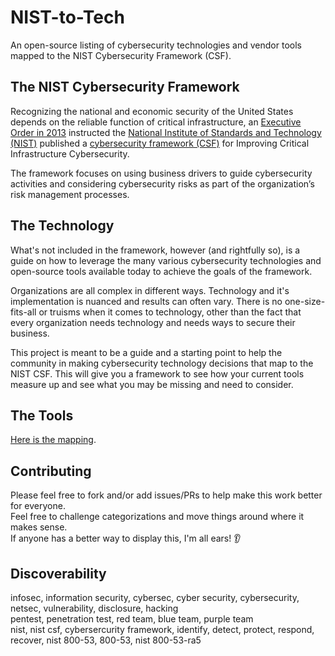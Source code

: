 # NIST-to-Tech

An open-source listing of cybersecurity technologies and vendor tools mapped to the NIST Cybersecurity Framework (CSF).

## The NIST Cybersecurity Framework

Recognizing the national and economic security of the United States depends on the reliable function of critical infrastructure, an [Executive Order in 2013](https://obamawhitehouse.archives.gov/the-press-office/2013/02/12/executive-order-improving-critical-infrastructure-cybersecurity) instructed the [National Institute of Standards and Technology (NIST)](https://www.nist.gov/) published a [cybersecurity framework (CSF)](https://www.nist.gov/cyberframework/framework) for Improving Critical Infrastructure Cybersecurity.

The framework focuses on using business drivers to guide cybersecurity activities and considering cybersecurity risks as part of the organization’s risk management processes.

## The Technology

What's not included in the framework, however (and rightfully so), is a guide on how to leverage the many various cybersecurity technologies and open-source tools available today to achieve the goals of the framework.

Organizations are all complex in different ways. Technology and it's implementation is nuanced and results can often vary. There is no one-size-fits-all or truisms when it comes to technology, other than the fact that every organization needs technology and needs ways to secure their business.

This project is meant to be a guide and a starting point to help the community in making cybersecurity technology decisions that map to the NIST CSF. This will give you a framework to see how your current tools measure up and see what you may be missing and need to consider.

## The Tools

[Here is the mapping](ToolMapping.md).

## Contributing

Please feel free to fork and/or add issues/PRs to help make this work better for everyone.\
Feel free to challenge categorizations and move things around where it makes sense.\
If anyone has a better way to display this, I'm all ears! 👂

## Discoverability

infosec, information security, cybersec, cyber security, cybersecurity, netsec, vulnerability, disclosure, hacking\
pentest, penetration test, red team, blue team, purple team\
nist, nist csf, cybersercurity framework, identify, detect, protect, respond, recover, nist 800-53, 800-53, nist 800-53-ra5
